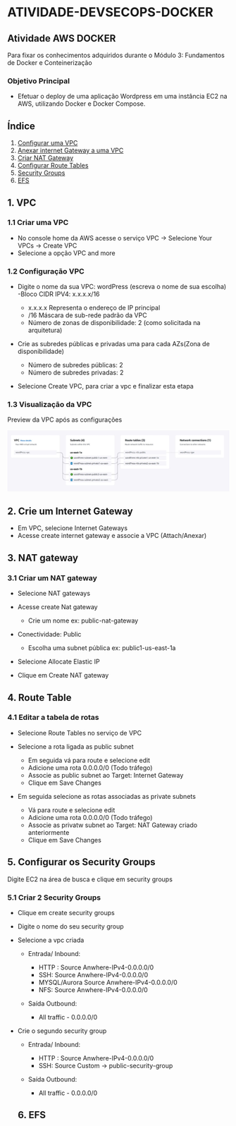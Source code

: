 # ATIVIDADE-DEVSECOPS-DOCKER

## Atividade AWS DOCKER 
Para fixar os conhecimentos adquiridos durante o Módulo 3: Fundamentos de Docker e Conteinerização

### Objetivo Principal
- Efetuar o deploy de uma aplicação Wordpress em uma instância EC2 na AWS, utilizando Docker e Docker Compose.

## Índice
1. [Configurar uma VPC](#1-Criar-uma-VPC)
2. [Anexar internet Gateway a uma VPC](#2-Criar-um-internetgateway)
3. [Criar NAT Gateway](#3Configurar-um-nat-gateway)
4. [Configurar Route Tables](#4Configurar-a-tabela-de-rotas)
5. [Security Groups](#5Configurar-security-Groups)
6. [EFS](#6-configurar-efs)




## 1. VPC
### 1.1 Criar uma VPC
- No console home da AWS acesse o serviço VPC -> Selecione Your VPCs -> Create VPC
- Selecione a opção VPC and more

### 1.2 Configuração VPC
- Digite o nome da sua VPC: wordPress (escreva o nome de sua escolha)
  -Bloco CIDR IPV4: x.x.x.x/16
  - x.x.x.x Representa o endereço de IP principal
  - /16 Máscara de sub-rede padrão da VPC
  - Número de zonas de disponibilidade: 2 (como solicitada na arquitetura)

- Crie as subredes públicas e privadas uma para cada AZs(Zona de disponibilidade)
  - Número de subredes públicas: 2
  - Número de subredes privadas: 2

- Selecione Create VPC, para criar a vpc e finalizar esta etapa

### 1.3 Visualização da VPC 
Preview da VPC após as configurações

![VPC](imagens-aws/vpcAndMore.JPG)

## 2. Crie um Internet Gateway
- Em VPC, selecione Internet Gateways
- Acesse create internet gateway e associe a VPC (Attach/Anexar)

## 3. NAT gateway
### 3.1 Criar um NAT gateway

- Selecione NAT gateways 
- Acesse create Nat gateway
   
   - Crie um nome ex: public-nat-gateway

- Conectividade: Public
   
   - Escolha uma subnet pública ex: public1-us-east-1a

- Selecione Allocate Elastic IP
- Clique em Create NAT gateway

## 4. Route Table

### 4.1 Editar a tabela de rotas
- Selecione Route Tables no serviço de VPC

- Selecione a rota ligada as public subnet

  -  Em seguida vá para route e selecione edit
  -  Adicione uma rota 0.0.0.0/0 (Todo tráfego)
  -  Associe as public subnet ao Target: Internet Gateway
  -  Clique em Save Changes

- Em seguida selecione as rotas associadas as private subnets

  -  Vá para route e selecione edit
  -  Adicione uma rota 0.0.0.0/0 (Todo tráfego)
  -  Associe as privatw subnet ao Target: NAT Gateway criado anteriormente
  -  Clique em Save Changes

## 5. Configurar os Security Groups
Digite EC2 na área de busca e clique em security groups
### 5.1 Criar 2 Security Groups
- Clique em create security groups
- Digite o nome do seu security group
- Selecione a vpc criada

   - Entrada/ Inbound:
        -  HTTP : Source Anwhere-IPv4-0.0.0.0/0
        -  SSH: Source Anwhere-IPv4-0.0.0.0/0
        -  MYSQL/Aurora Source Anwhere-IPv4-0.0.0.0/0
        -  NFS: Source Anwhere-IPv4-0.0.0.0/0

   -  Saída Outbound:
       	- All traffic - 0.0.0.0/0
        
- Crie o segundo security group
   - Entrada/ Inbound:
        -  HTTP : Source Anwhere-IPv4-0.0.0.0/0
        -  SSH: Source Custom -> public-security-group
   
   -  Saída Outbound:
       	- All traffic - 0.0.0.0/0

  ## 6. EFS
  
      
  

  
    




  


